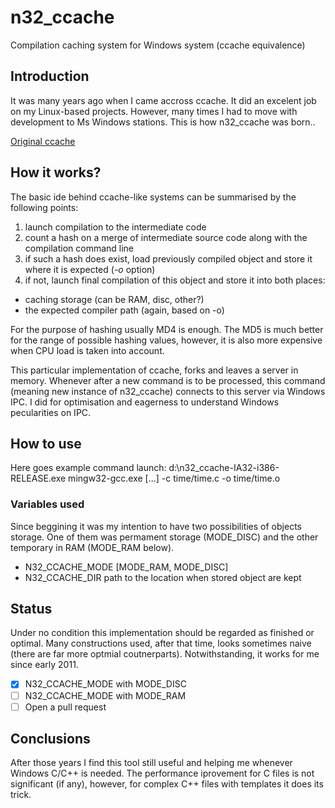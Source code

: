 # n32_ccache
Compilation caching system for Windows system (ccache equivalence)

## Introduction
It was many years ago when I came accross ccache. It did an excelent job on my Linux-based projects. However, many times I had to move with development to Ms Windows stations. This is how n32_ccache was born..

[Original ccache](https://ccache.samba.org/ "Original ccache")

## How it works?
The basic ide behind ccache-like systems can be summarised by the following points:

1. launch compilation to the intermediate code
2. count a hash on a merge of intermediate source code along with the compilation command line
3. if such a hash does exist, load previously compiled object and store it where it is expected (*-o* option)
4. if not, launch final compilation of this object and store it into both places:
  * caching storage (can be RAM, disc, other?)
  * the expected compiler path (again, based on -o)

For the purpose of hashing usually MD4 is enough. The MD5 is much better for the range of possible hashing values, however, it is also more expensive when CPU load is taken into account.

This particular implementation of ccache, forks and leaves a server in memory. Whenever after a new command is to be processed, this command (meaning new instance of n32_ccache) connects to this server via Windows IPC. I did for optimisation and eagerness to understand Windows pecularities on IPC.

## How to use
Here goes example command launch:
d:\n32_ccache-IA32-i386-RELEASE.exe mingw32-gcc.exe [...] -c  time/time.c -o time/time.o

### Variables used
Since beggining it was my intention to have two possibilities of objects storage. One of them was permament storage (MODE_DISC) and the other temporary in RAM (MODE_RAM below).
* N32_CCACHE_MODE [MODE_RAM, MODE_DISC]
* N32_CCACHE_DIR path to the location when stored object are kept

## Status
Under no condition this implementation should be regarded as finished or optimal. Many constructions used, after that time, looks sometimes naive (there are far more optmial coutnerparts). Notwithstanding, it works for me since early 2011.

- [x] N32_CCACHE_MODE with MODE_DISC
- [ ] N32_CCACHE_MODE with MODE_RAM
- [ ] Open a pull request

## Conclusions
After those years I find this tool still useful and helping me whenever Windows C/C++ is needed. The performance iprovement for C files is not significant (if any), however, for complex C++ files with templates it does its trick.
